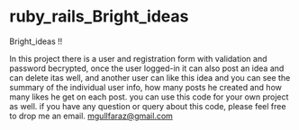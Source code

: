 # ruby_rails_Bright_ideas


Bright_ideas
!!

In this project there is a user and registration form with validation and password becrypted, once the user logged-in it can also post an idea and can delete itas well, and another user can like this idea and you can see the summary of the individual user info, how many posts he created and how many likes he get on each post. you can use this code for your own project as well. if you have any question or query about this code, please feel free to drop me an email. mgullfaraz@gmail.com